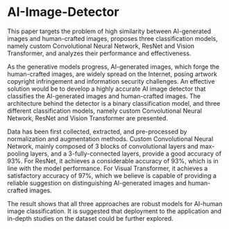 # AI-Image-Detector
This paper targets the problem of high similarity between AI-generated images and human-crafted images, proposes three classification models, namely custom Convolutional Neural Network, ResNet and Vision Transformer, and analyzes their performance and effectiveness.

As the generative models progress, AI-generated images, which forge the human-crafted images, are widely spread on the Internet, posing artwork copyright infringement and information security challenges. An effective solution would be to develop a highly accurate AI image detector that classifies the AI-generated images and human-crafted images. The architecture behind the detector is a binary classification model, and three different classification models, namely custom Convolutional Neural Network, ResNet and Vision Transformer are presented.

Data has been first collected, extracted, and pre-processed by normalization and augmentation methods. Custom Convolutional Neural Network, mainly composed of 3 blocks of convolutional layers and max-pooling layers, and a 3-fully-connected layers, provide a good accuracy of 93%. For ResNet, it achieves a considerable accuracy of 93%, which is in line with the model performance. For Visual Transformer, it achieves a satisfactory accuracy of 97%, which we believe is capable of providing a reliable suggestion on distinguishing AI-generated images and human-crafted images.

The result shows that all three approaches are robust models for AI-human image classification. It is suggested that deployment to the application and in-depth studies on the dataset could be further explored.
